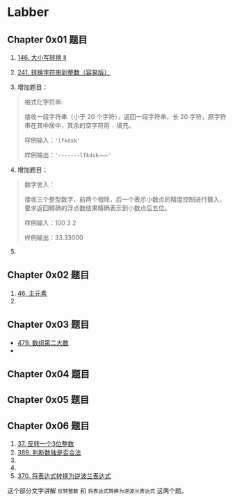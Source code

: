 # Labber

## Chapter 0x01 题目

1. [146. 大小写转换 II](http://www.lintcode.com/zh-cn/problem/lowercase-to-uppercase-ii/)

2. [241. 转换字符串到整数（容易版）](http://www.lintcode.com/zh-cn/problem/string-to-integer/)

3. 增加题目：

 > 格式化字符串:
 >
 > 接收一段字符串（小于 20 个字符），返回一段字符串，长 20 字符，原字符串在其中居中，其余的空字符用 `-` 填充。
 >
 > 样例输入：`'lfkdsk'`
 >
 > 样例输出：`'-------lfkdsk———'`

4. 增加题目：

> 数字舍入：
>
> 接收三个整型数字，前两个相除，后一个表示小数点的精度控制进行摄入，要求返回精确的浮点数结果精确表示到小数点后五位。
>
> 样例输入：100 3 2
>
> 样例输出：33.33000

5. ​


## Chapter 0x02 题目

1. [46. 主元素](http://www.lintcode.com/zh-cn/problem/majority-number/)
2. ​

## Chapter 0x03 题目

* [479. 数组第二大数](http://www.lintcode.com/zh-cn/problem/second-max-of-array/)
* ​

## Chapter 0x04 题目



## Chapter 0x05 题目



## Chapter 0x06 题目

1. [37. 反转一个3位整数](http://www.lintcode.com/zh-cn/problem/reverse-3-digit-integer/)
2. [389. 判断数独是否合法](http://www.lintcode.com/zh-cn/problem/valid-sudoku/)
3. ​
4. ​
5. [370. 将表达式转换为逆波兰表达式](http://www.lintcode.com/zh-cn/problem/convert-expression-to-reverse-polish-notation/)

这个部分文字讲解 `反转整数` 和 `将表达式转换为逆波兰表达式` 这两个题。
